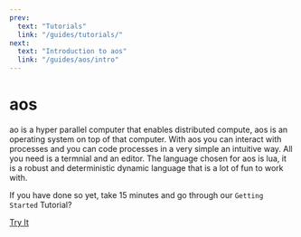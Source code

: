 ```yaml
---
prev:
  text: "Tutorials"
  link: "/guides/tutorials/"
next:
  text: "Introduction to aos"
  link: "/guides/aos/intro"
---
```


# aos

ao is a hyper parallel computer that enables distributed compute, aos is an operating system on top of that computer. With aos you can interact with processes and you can code processes in a very simple an intuitive way. All you need is a termnial and an editor. The language chosen for aos is lua, it is a robust and deterministic dynamic language that is a lot of fun to work with.

If you have done so yet, take 15 minutes and go through our `Getting Started` Tutorial?

[Try It](/getting-started/index)
